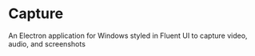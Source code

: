 # Capture
An Electron application for Windows styled in Fluent UI to capture video, audio, and screenshots
